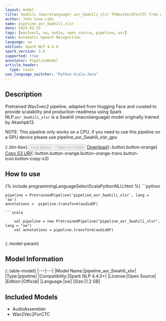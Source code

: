 ```yaml
---
layout: model
title: Swahili (macrolanguage) asr_Swahili_xlsr TFWav2Vec2ForCTC from Akashpb13
author: John Snow Labs
name: pipeline_asr_Swahili_xlsr
date: 2023-03-15
tags: [wav2vec2, sw, audio, open_source, pipeline, asr]
task: Automatic Speech Recognition
language: sw
edition: Spark NLP 4.4.0
spark_version: 3.0
supported: true
annotator: PipelineModel
article_header:
  type: cover
use_language_switcher: "Python-Scala-Java"
---
```


## Description

Pretrained Wav2vec2  pipeline, adapted from Hugging Face and curated to provide scalability and production-readiness using Spark NLP.`asr_Swahili_xlsr` is a Swahili (macrolanguage) model originally trained by Akashpb13.

NOTE: This pipeline only works on a CPU, if you need to use this pipeline on a GPU device please use pipeline_asr_Swahili_xlsr_gpu

{:.btn-box}
<button class="button button-orange" disabled>Live Demo</button>
<button class="button button-orange" disabled>Open in Colab</button>
[Download](https://s3.amazonaws.com/auxdata.johnsnowlabs.com/public/models/pipeline_asr_Swahili_xlsr_sw_4.4.0_3.0_1678902443649.zip){:.button.button-orange}
[Copy S3 URI](s3://auxdata.johnsnowlabs.com/public/models/pipeline_asr_Swahili_xlsr_sw_4.4.0_3.0_1678902443649.zip){:.button.button-orange.button-orange-trans.button-icon.button-copy-s3}

## How to use



<div class="tabs-box" markdown="1">
{% include programmingLanguageSelectScalaPythonNLU.html %}
```python

    pipeline = PretrainedPipeline('pipeline_asr_Swahili_xlsr', lang = 'sw')
    annotations =  pipeline.transform(audioDF)
    
```
```scala

    val pipeline = new PretrainedPipeline("pipeline_asr_Swahili_xlsr", lang = "sw")
    val annotations = pipeline.transform(audioDF)
    
```
</div>

{:.model-param}
## Model Information

{:.table-model}
|---|---|
|Model Name:|pipeline_asr_Swahili_xlsr|
|Type:|pipeline|
|Compatibility:|Spark NLP 4.4.0+|
|License:|Open Source|
|Edition:|Official|
|Language:|sw|
|Size:|1.2 GB|

## Included Models

- AudioAssembler
- Wav2Vec2ForCTC